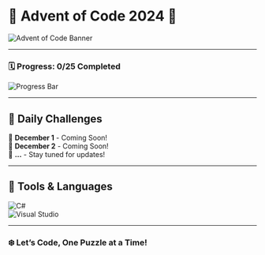# 🎄 Advent of Code 2024 🎅

![Advent of Code Banner](https://via.placeholder.com/1200x400?text=Advent+of+Code+2024+%7C+25+Days+of+Coding+Puzzles) <!-- Replace with your custom banner -->

---

### 🗓️ Progress: **0/25 Completed**
![Progress Bar](https://progress-bar.dev/0/?scale=25&width=400&suffix=%20days) <!-- Update dynamically -->

---

## 🚀 Daily Challenges
🎁 **December 1** - Coming Soon!  
🎁 **December 2** - Coming Soon!  
🎁 **...** - Stay tuned for updates!

---

## 🔧 Tools & Languages
![C#](https://img.shields.io/badge/C%23-%23239120.svg?style=for-the-badge&logo=c-sharp&logoColor=white)  
![Visual Studio](https://img.shields.io/badge/Visual%20Studio-5C2D91.svg?style=for-the-badge&logo=visual-studio&logoColor=white)

---

### ❄️ Let’s Code, One Puzzle at a Time!
